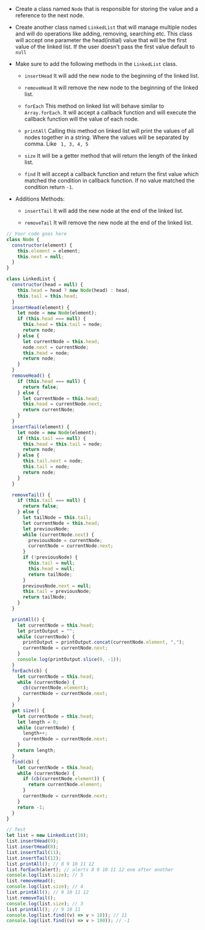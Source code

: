 - Create a class named `Node` that is responsible for storing the value and a reference to the next node.
- Create another class named `LinkedList` that will manage multiple nodes and will do operations like adding, removing, searching etc. This class will accept one parameter the head(initial) value that will be the first value of the linked list. If the user doesn't pass the first value default to `null`

- Make sure to add the following methods in the `LinkedList` class.

  - `insertHead`
    It will add the new node to the beginning of the linked list.

  - `removeHead`
    It will remove the new node to the beginning of the linked list.

  - `forEach`
    This method on linked list will behave similar to `Array.forEach`. It will accept a callback function and will execute the callback function will the value of each node.

  - `printAll`
    Calling this method on linked list will print the values of all nodes together in a string. Where the values will be separated by comma. Like ` 1, 3, 4, 5`

  - `size`
    It will be a getter method that will return the length of the linked list.

  - `find`
    It will accept a callback function and return the first value which matched the condition in callback function. If no value matched the condition return `-1`.

- Additions Methods:

  - `insertTail`
    It will add the new node at the end of the linked list.

  - `removeTail`
    It will remove the new node at the end of the linked list.

```js
// Your code goes here
class Node {
  constructor(element) {
    this.element = element;
    this.next = null;
  }
}

class LinkedList {
  constructor(head = null) {
    this.head = head ? new Node(head) : head;
    this.tail = this.head;
  }
  insertHead(element) {
    let node = new Node(element);
    if (this.head === null) {
      this.head = this.tail = node;
      return node;
    } else {
      let currentNode = this.head;
      node.next = currentNode;
      this.head = node;
      return node;
    }
  }
  removeHead() {
    if (this.head === null) {
      return false;
    } else {
      let currentNode = this.head;
      this.head = currentNode.next;
      return currentNode;
    }
  }
  insertTail(element) {
    let node = new Node(element);
    if (this.tail === null) {
      this.head = this.tail = node;
      return node;
    } else {
      this.tail.next = node;
      this.tail = node;
      return node;
    }
  }

  removeTail() {
    if (this.tail === null) {
      return false;
    } else {
      let tailNode = this.tail;
      let currentNode = this.head;
      let previousNode;
      while (currentNode.next) {
        previousNode = currentNode;
        currentNode = currentNode.next;
      }
      if (!previousNode) {
        this.tail = null;
        this.head = null;
        return tailNode;
      }
      previousNode.next = null;
      this.tail = previousNode;
      return tailNode;
    }
  }

  printAll() {
    let currentNode = this.head;
    let printOutput = "";
    while (currentNode) {
      printOutput = printOutput.concat(currentNode.element, ",");
      currentNode = currentNode.next;
    }
    console.log(printOutput.slice(0, -1));
  }
  forEach(cb) {
    let currentNode = this.head;
    while (currentNode) {
      cb(currentNode.element);
      currentNode = currentNode.next;
    }
  }
  get size() {
    let currentNode = this.head;
    let length = 0;
    while (currentNode) {
      length++;
      currentNode = currentNode.next;
    }
    return length;
  }
  find(cb) {
    let currentNode = this.head;
    while (currentNode) {
      if (cb(currentNode.element)) {
        return currentNode.element;
      }
      currentNode = currentNode.next;
    }
    return -1;
  }
}

// Test
let list = new LinkedList(10);
list.insertHead(9);
list.insertHead(8);
list.insertTail(11);
list.insertTail(12);
list.printAll(); // 8 9 10 11 12
list.forEach(alert); // alerts 8 9 10 11 12 one after another
console.log(list.size); // 5
list.removeHead();
console.log(list.size); // 4
list.printAll(); // 9 10 11 12
list.removeTail();
console.log(list.size); // 3
list.printAll(); // 9 10 11
console.log(list.find((v) => v > 10)); // 11
console.log(list.find((v) => v > 100)); // -1
```
